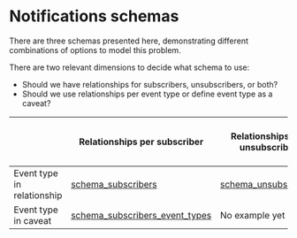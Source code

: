 # Notifications schemas

There are three schemas presented here, demonstrating different combinations of options to model this problem.

There are two relevant dimensions to decide what schema to use:

- Should we have relationships for subscribers, unsubscribers, or both?
- Should we use relationships per event type or define event type as a caveat?

|                            | Relationships per subscriber        | Relationships per unsubscriber | Relationships for both unsubscriber & subscriber |
| -------------------------- | ----------------------------------- | ------------------------------ | ------------------------------------------------ |
| Event type in relationship | [schema_subscribers][1]             | [schema_unsubscribers][3]      | No example yet                                   |
| Event type in caveat       | [schema_subscribers_event_types][2] | No example yet                 | No example yet                                   |

[1]: ./schema_subscribers.yaml
[2]: ./schema_subscribers_event_types.yaml
[3]: ./schema_unsubscribers.yaml
